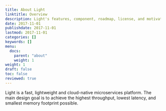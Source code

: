 ```yaml
---
title: About Light
linktitle: Overview
description: Light's features, component, roadmap, license, and motivation.
date: 2017-11-01
publishdate: 2017-11-01
lastmod: 2017-11-01
categories: []
keywords: []
menu:
  docs:
    parent: "about"
    weight: 1
weight: 1
draft: false
toc: false
reviewed: true
---
```


Light is a fast, lightweight and cloud-native microservices platform. The main design goal is to achieve the highest throughput, lowest latency, and smallest memory footprint possible.

